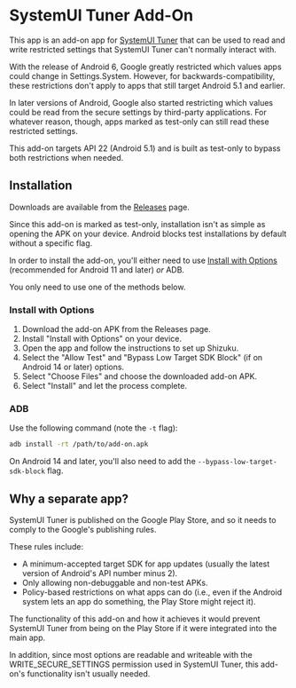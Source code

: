 # SystemUI Tuner Add-On
This app is an add-on app for [SystemUI Tuner](https://github.com/zacharee/Tweaker) that can be used to read and write restricted settings that SystemUI Tuner can't normally interact with.

With the release of Android 6, Google greatly restricted which values apps could change in Settings.System. However, for backwards-compatibility, these restrictions don't apply to apps that still target Android 5.1 and earlier.

In later versions of Android, Google also started restricting which values could be read from the secure settings by third-party applications. For whatever reason, though, apps marked as test-only can still read these restricted settings.

This add-on targets API 22 (Android 5.1) and is built as test-only to bypass both restrictions when needed.

## Installation
Downloads are available from the [Releases](https://github.com/zacharee/SystemUITunerSystemSettings/releases) page.

Since this add-on is marked as test-only, installation isn't as simple as opening the APK on your device. Android blocks test installations by default without a specific flag.

In order to install the add-on, you'll either need to use [Install with Options](https://github.com/zacharee/InstallWithOptions) (recommended for Android 11 and later) _or_ ADB. 

You only need to use one of the methods below.

### Install with Options
1. Download the add-on APK from the Releases page.
2. Install "Install with Options" on your device.
3. Open the app and follow the instructions to set up Shizuku.
4. Select the "Allow Test" and "Bypass Low Target SDK Block" (if on Android 14 or later) options.
5. Select "Choose Files" and choose the downloaded add-on APK.
6. Select "Install" and let the process complete.

### ADB
Use the following command (note the `-t` flag):
```bash
adb install -rt /path/to/add-on.apk
```

On Android 14 and later, you'll also need to add the `--bypass-low-target-sdk-block` flag.

## Why a separate app?
SystemUI Tuner is published on the Google Play Store, and so it needs to comply to the Google's publishing rules.

These rules include:
- A minimum-accepted target SDK for app updates (usually the latest version of Android's API number minus 2).
- Only allowing non-debuggable and non-test APKs.
- Policy-based restrictions on what apps can do (i.e., even if the Android system lets an app do something, the Play Store might reject it).

The functionality of this add-on and how it achieves it would prevent SystemUI Tuner from being on the Play Store if it were integrated into the main app.

In addition, since most options are readable and writeable with the WRITE_SECURE_SETTINGS permission used in SystemUI Tuner, this add-on's functionality isn't usually needed.
